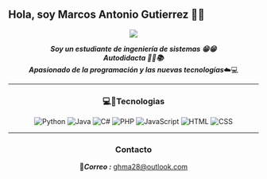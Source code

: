 ## Hola, soy  Marcos Antonio Gutierrez :wave::grin:
<div align="center">
  
  ![](https://img.freepik.com/vector-gratis/caracter-desarrollador-software-programador-desarrolla-ilustracion-codigo_80590-7310.jpg?size=626&ext=jpg)

</div>

<div align="center" >
  
***Soy un estudiante de ingeniería de sistemas :grin::grin: <br>
Autodidacta :blue_book::ledger::books:<br>
Apasionado de la programación y las nuevas tecnologías***:cloud::computer:

</div>

<hr>
  
<div align="center">
  
  ### :computer::iphone:Tecnologias
  ![Python](https://img.shields.io/badge/-python-blue?style=for-the-badge&logo=python&logoColor=white)
  ![Java](https://img.shields.io/badge/-java-black?style=for-the-badge&logo=java&logoColor=white)
  ![C#](https://img.shields.io/badge/-CSharp-7b0ad1?style=for-the-badge&logo=csharp&logoColor=white)
  ![PHP](https://img.shields.io/badge/php-%23777BB4.svg?style=for-the-badge&logo=php&logoColor=white)
  ![JavaScript](https://img.shields.io/badge/-javascript-f4d03f?style=for-the-badge&logo=javascript&logoColor=white)
  ![HTML](https://img.shields.io/badge/-hmtl-ff5733?style=for-the-badge&logo=html5&logoColor=white)
  ![CSS](https://img.shields.io/badge/-css-blue?style=for-the-badge&logo=css3&logoColor=white)

</div>

<hr>

<div align="center">
  
  ### Contacto
  :email:***Correo :***   ghma28@outlook.com
  
</div>


